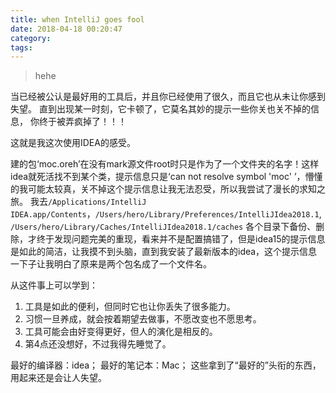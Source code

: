 ```yaml
---
title: when IntelliJ goes fool
date: 2018-04-18 00:20:47
category:
tags:
---
```

> hehe
>

当已经被公认是最好用的工具后，并且你已经使用了很久，而且它也从未让你感到失望。
直到出现某一时刻，它卡顿了，它莫名其妙的提示一些你关也关不掉的信息，
你终于被弄疯掉了！！！

这就是我这次使用IDEA的感受。

建的包‘moc.oreh’在没有mark源文件root时只是作为了一个文件夹的名字！这样idea就死活找不到某个类，提示信息只是‘can not resolve symbol 'moc' ’，懵懂的我可能太较真，关不掉这个提示信息让我无法忍受，所以我尝试了漫长的求知之旅。
我去`/Applications/IntelliJ IDEA.app/Contents`，`/Users/hero/Library/Preferences/IntelliJIdea2018.1`,`/Users/hero/Library/Caches/IntelliJIdea2018.1/caches` 各个目录下备份、删除，才终于发现问题完美的重现，看来并不是配置搞错了，但是idea15的提示信息是如此的简洁，让我摸不到头脑，直到我安装了最新版本的idea，这个提示信息一下子让我明白了原来是两个包名成了一个文件名。

从这件事上可以学到：
1. 工具是如此的便利，但同时它也让你丢失了很多能力。
2. 习惯一旦养成，就会按着期望去做事，不愿改变也不愿思考。
3. 工具可能会由好变得更好，但人的演化是相反的。
4. 第4点还没想好，不过我得先睡觉了。

最好的编译器：idea；
最好的笔记本：Mac；
这些拿到了“最好的”头衔的东西，用起来还是会让人失望。
